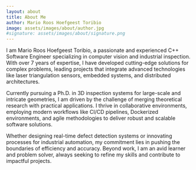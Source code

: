 ```yaml
---
layout: about
title: About Me
author: Mario Roos Hoefgeest Toribio
image: assets/images/about/author.jpg
#signature: assets/images/about/signature.png
---
```


I am Mario Roos Hoefgeest Toribio, a passionate and experienced C++ Software Engineer specializing in computer vision and industrial inspection. With over 7 years of expertise, I have developed cutting-edge solutions for complex problems, leading projects that integrate advanced technologies like laser triangulation sensors, embedded systems, and distributed architectures.

Currently pursuing a Ph.D. in 3D inspection systems for large-scale and intricate geometries, I am driven by the challenge of merging theoretical research with practical applications. I thrive in collaborative environments, employing modern workflows like CI/CD pipelines, Dockerized environments, and agile methodologies to deliver robust and scalable software solutions.

Whether designing real-time defect detection systems or innovating processes for industrial automation, my commitment lies in pushing the boundaries of efficiency and accuracy. Beyond work, I am an avid learner and problem solver, always seeking to refine my skills and contribute to impactful projects.